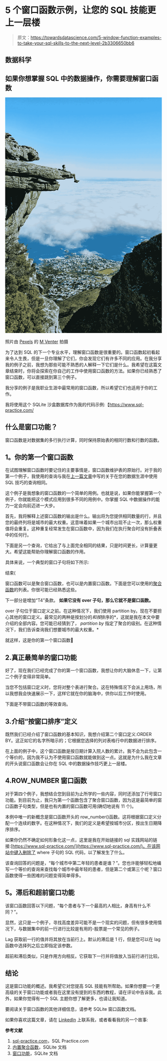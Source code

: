 # 5 个窗口函数示例，让您的 SQL 技能更上一层楼

> 原文：<https://towardsdatascience.com/5-window-function-examples-to-take-your-sql-skills-to-the-next-level-2b3306650bb6>

## 数据科学

## 如果你想掌握 SQL 中的数据操作，你需要理解窗口函数

![](img/439e5ca16aa6debead467f92f87093b0.png)

照片由 [Pexels](https://www.pexels.com/photo/person-sitting-on-mountain-cliff-1659438/?utm_content=attributionCopyText&utm_medium=referral&utm_source=pexels) 的 [M Venter](https://www.pexels.com/@m-venter-792254?utm_content=attributionCopyText&utm_medium=referral&utm_source=pexels) 拍摄

为了达到 SQL 的下一个专业水平，理解窗口函数是很重要的。窗口函数起初看起来令人生畏，但是一旦你理解了它们，你会发现它们有许多不同的应用。在我分享我的例子之前，我想为那些可能不熟悉的人解释一下它们是什么。我希望在这篇文章结束时，你将会探索在你自己的工作中使用窗口函数的方法。如果你已经熟悉了窗口函数，可以直接跳到第三个例子。

我分享的例子是我职业生涯中最常用的窗口函数，所以希望它们也适用于你的工作。

我将使用这个 SQLite 沙盒数据库作为我的代码示例:【https://www.sql-practice.com/ 

## **什么是窗口功能？**

窗口函数是对数据集的多行执行计算，同时保持原始表的相同行数和行数的函数。

## **1。你的第一个窗口函数**

在试图理解窗口函数时要记住的主要事情是，窗口函数维护表的原始行。对于我的第一个例子，我使用的查询与我在[上一篇文章](/10-quick-sql-tips-after-writing-daily-in-sql-for-3-years-37bdba0637d0)中写的关于在您的数据生涯中使用 SQL 技巧的查询相同。

这个例子是我想象的窗口函数的一个简单的用例。也就是说，如果你能掌握第一个例子，你就能把这个模式应用到很多不同的用例中。你掌握 SQL 中数据操作的能力一定会向前迈进一大步。

首先，我将解释上述窗口函数的输出是什么。输出将为您提供相同数量的行，并且您的最终列将是城市的最大权重。这意味着如果一个城市出现不止一次，那么权重值将会重复。这种重复经常发生在窗口函数中，因为我们在执行聚合时没有折叠表中的任何行。

下面是另一个查询，它给出了与上面完全相同的结果，只是时间更长，计算量更大。希望这能帮助你理解窗口函数的作用。

具体来说，一个典型的窗口子句将如下所示:

<window function="">结束(</window>

窗口函数可以是聚合窗口函数，也可以是内置窗口函数。下面是您可以使用的[聚合函数](https://www.sqlite.org/lang_aggfunc.html)的列表。你很可能已经熟悉这些。

下一部分是增加“T4”条款。 **如果它没有 over 子句，那么它就不是窗口函数。**

over 子句位于窗口定义之前。在这种情况下，我们使用 partition by。现在不要担心其他的窗口定义。最常见的两种是按划分的*和按*排序的*，这就是我在本文中要介绍的全部内容。您可能已经猜到了， *partition by* 指定了聚合的级别。在这种情况下，我们告诉查询我们想要城市的最大权重。*

就这样，这是你的第一个窗口函数🙌

## 2.**真正最简单的窗口功能**

好了，现在我们已经完成了你的第一个窗口函数，我想让你的大脑休息一下，让第二个例子变得非常简单。

当您不包括窗口定义时，您将对整个表进行聚合。这在特殊情况下会派上用场，所以我想我会快速展示一下，这样它就在你的脑海中，供你以后工作时使用。

下面是不带窗口函数的等效查询。

## 3.介绍“按窗口排序”定义

既然我们已经介绍了窗口函数的基本知识，我想介绍第二个窗口定义:ORDER BY。这正如它的名字所暗示的；它根据您选择的列对表格行中的数据进行排序。

在上面的例子中，这个窗口函数是按日期计算入院人数的累计。我不会为此包含一个等价的，因为我不认为不使用窗口函数就能做到这一点。这就是为什么我在文章的开头说窗口函数会让你在 SQL 中的数据操作技巧更上一层楼。

## 4.ROW_NUMBER 窗口函数

对于第四个例子，我想结合您到目前为止所学的一些内容，同时还添加了行号窗口功能。到目前为止，我只为第一个函数包含了聚合窗口函数，因为这是最简单的窗口函数子句类型，但是也有内置的窗口函数可用(确切地说有 11 个)。

本例中唯一的新概念是窗口函数开头的 row_number()函数。这将根据窗口定义分配一个连续的数字。在这种情况下，我们的定义是希望按城市分区，按出生日期降序排序。

如果你仍然不确定如何形象化这一点，这里是我在开始链接的 sql 实践网站的链接:[https://www.sql-practice.com/](https://www.sql-practice.com/)。在该网站中键入删除了 where 子句的 SQL 代码，以了解发生了什么。

该查询回答的问题是，“每个城市中第二年轻的患者是谁？”。您也许能够轻松地编写一个等价的查询来查找每个城市中最年轻的患者，但是第二个或第三个呢？窗口函数使得一些困难的问题变得简单得多。

## **5。滞后和超前窗口功能**

该窗口函数回答以下问题，“每个患者与下一个最高的人相比，身高有什么不同？”。

显然，这只是一个例子，寻找高度差异可能不是一个现实的问题，但有很多使用情况下，与数据集中的前一行进行比较是有用的-股票是一个常见的例子。

Lag 获取前一行的值并将其放在当前行上。默认的滞后是 1 行，但是您可以在 lag 函数中选择列之后立即指定该参数。

超前和滞后类似，只是作用方向相反。它获取下一行并将值放入当前行进行比较。

## 结论

这是窗口功能的概述。我希望它对您提高 SQL 技能有所帮助。如果你想要一个更高级的关于窗口功能或者我在这里没有提到的东西的教程，请在评论中告诉我。此外，如果你觉得有一个 SQL 主题你想了解更多，也请让我知道。

要阅读关于窗口函数的其他详细信息，请参考 SQLite 窗口函数文档。

[](https://medium.com/@andreasmartinson/membership)  

如果你喜欢这篇文章，请在 [LinkedIn](https://www.linkedin.com/in/aem193/) 上联系我，或者看看我的另一个故事:

[](/why-is-nobody-talking-about-sql-anti-joins-f970a5f6cb54)  [](/10-quick-sql-tips-after-writing-daily-in-sql-for-3-years-37bdba0637d0)  

**参考文献**

1.  [sql-practice.com](https://www.sql-practice.com/)，SQL Practice.com
2.  [内置聚合函数](https://www.sqlite.org/lang_aggfunc.html)，SQLite 文档
3.  [窗口功能](https://www.sqlite.org/windowfunctions.html)，SQLite 文档